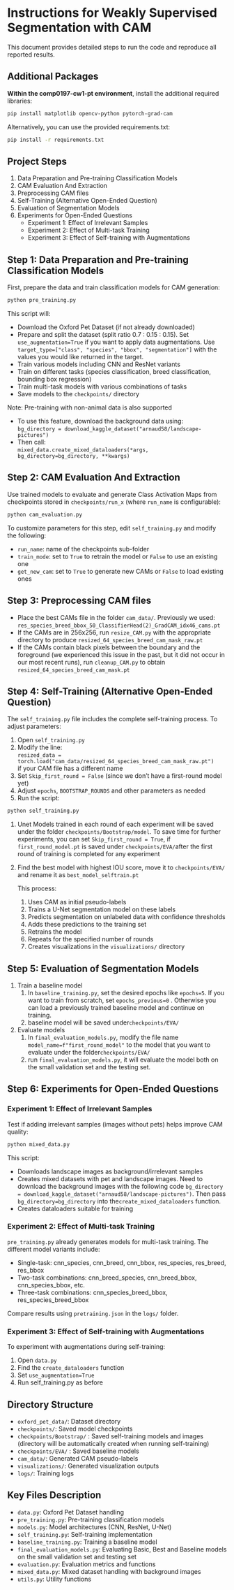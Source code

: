 

# Instructions for Weakly Supervised Segmentation with CAM

This document provides detailed steps to run the code and reproduce all reported results.

## Additional Packages

**Within the comp0197-cw1-pt environment**, install the additional required libraries:

```bash
pip install matplotlib opencv-python pytorch-grad-cam
```

Alternatively, you can use the provided requirements.txt:

```bash
pip install -r requirements.txt
```

## Project Steps

1. Data Preparation and Pre-training Classification Models
2. CAM Evaluation And Extraction
3. Preprocessing CAM files
4. Self-Training (Alternative Open-Ended Question)
5. Evaluation of Segmentation Models
6. Experiments for Open-Ended Questions
    - Experiment 1: Effect of Irrelevant Samples
    - Experiment 2: Effect of Multi-task Training
    - Experiment 3: Effect of Self-training with Augmentations

## Step 1: Data Preparation and Pre-training Classification Models

First, prepare the data and train classification models for CAM generation:

```bash
python pre_training.py
```

This script will:
- Download the Oxford Pet Dataset (if not already downloaded)
- Prepare and split the dataset (split ratio 0.7 : 0.15 : 0.15). Set `use_augmentation=True` if you want to apply data augmentations. Use `target_type=["class", "species", "bbox", "segmentation"]` with the values you would like returned in the target.
- Train various models including CNN and ResNet variants
- Train on different tasks (species classification, breed classification, bounding box regression)
- Train multi-task models with various combinations of tasks
- Save models to the `checkpoints/` directory

Note:
Pre-training with non-animal data is also supported

- To use this feature, download the background data using:  
  `bg_directory = download_kaggle_dataset("arnaud58/landscape-pictures")`
- Then call:  
  `mixed_data.create_mixed_dataloaders(*args, bg_directory=bg_directory, **kwargs)`

## Step 2: CAM Evaluation And Extraction

Use trained models to evaluate and generate Class Activation Maps from checkpoints stored in `checkpoints/run_x` (where `run_name` is configurable):

```bash
python cam_evaluation.py
```

To customize parameters for this step, edit `self_training.py` and modify the following:
- `run_name`: name of the checkpoints sub-folder
- `train_mode`: set to `True` to retrain the model or `False` to use an existing one
- `get_new_cam`: set to `True` to generate new CAMs or `False` to load existing ones

## Step 3: Preprocessing CAM files

- Place the best CAMs file in the folder `cam_data/`. Previously we used:  
  `res_species_breed_bbox_50_ClassifierHead(2)_GradCAM_idx46_cams.pt`
- If the CAMs are in 256x256, run `resize_CAM.py` with the appropriate directory to produce `resized_64_species_breed_cam_mask_raw.pt`
- If the CAMs contain black pixels between the boundary and the foreground (we experienced this issue in the past, but it did not occur in our most recent runs), run `cleanup_CAM.py` to obtain  
  `resized_64_species_breed_cam_mask.pt`

## Step 4: Self-Training  (Alternative Open-Ended Question)

The `self_training.py` file includes the complete self-training process. To adjust parameters:

1. Open `self_training.py`  
2. Modify the line:  
   `resized_data = torch.load("cam_data/resized_64_species_breed_cam_mask_raw.pt")`  
   if your CAM file has a different name  
3. Set `Skip_first_round = False` (since we don’t have a first-round model yet)  
4. Adjust `epochs`, `BOOTSTRAP_ROUNDS` and other parameters as needed  
5. Run the script:

```bash
python self_training.py
```

1. Unet Models trained in each round of each experiment will be saved under the folder `checkpoints/Bootstrap/model`. To save time for further experiments, you can set `Skip_first_round = True`, if `first_round_model.pt` is saved under `checkpoints/EVA/`after the first round of training is completed for any experiment
2. Find the best model with highest IOU score, move it to `checkpoints/EVA/` and rename it as `best_model_selftrain.pt`
    
    This process:
    1. Uses CAM as initial pseudo-labels
    2. Trains a U-Net segmentation model on these labels
    3. Predicts segmentation on unlabeled data with confidence thresholds
    4. Adds these predictions to the training set
    5. Retrains the model
    6. Repeats for the specified number of rounds
    7. Creates visualizations in the `visualizations/` directory
    

## Step 5: Evaluation of Segmentation Models

1. Train a baseline model
    1. In `baseline_training.py`, set the desired epochs like `epochs=5`.  If you want to train from scratch,  set `epochs_previous=0` . Otherwise you can load a previously trained baseline model and continue on training.
    2. baseline model will be saved under`checkpoints/EVA/`
2. Evaluate models
    1. In `final_evaluation_models.py`, modify the file name `model_name=f"first_round_model"` to the model that you want to evaluate under the folder`checkpoints/EVA/` 
    2. run `final_evaluation_models.py`, it will evaluate the model both on the small validation set and the testing set. 

## Step 6: Experiments for Open-Ended Questions

### Experiment 1: Effect of Irrelevant Samples

Test if adding irrelevant samples (images without pets) helps improve CAM quality:

```bash
python mixed_data.py
```

This script:
- Downloads landscape images as background/irrelevant samples
- Creates mixed datasets with pet and landscape images. Need to download the background images with the following code 
`bg_directory = download_kaggle_dataset("arnaud58/landscape-pictures")`.  Then pass 
`bg_directory=bg_directory` into the`create_mixed_dataloaders` function.
- Creates dataloaders suitable for training

### Experiment 2: Effect of Multi-task Training

`pre_training.py` already generates models for multi-task training. The different model variants include:
- Single-task: cnn_species, cnn_breed, cnn_bbox, res_species, res_breed, res_bbox
- Two-task combinations: cnn_breed_species, cnn_breed_bbox, cnn_species_bbox, etc.
- Three-task combinations: cnn_species_breed_bbox, res_species_breed_bbox

Compare results using `pretraining.json` in the `logs/` folder.

### Experiment 3: Effect of Self-training with Augmentations

To experiment with augmentations during self-training:

1. Open `data.py`
2. Find the `create_dataloaders` function
3. Set `use_augmentation=True`  
4. Run self_training.py as before

## Directory Structure

- `oxford_pet_data/`: Dataset directory
- `checkpoints/`: Saved model checkpoints
- `checkpoints/Bootstrap/` : Saved self-training models and images (directory will be automatically created when running self-training)
- `checkpoints/EVA/` : Saved baseline models
- `cam_data/`: Generated CAM pseudo-labels
- `visualizations/`: Generated visualization outputs
- `logs/`: Training logs

## Key Files Description

- `data.py`: Oxford Pet Dataset handling
- `pre_training.py`: Pre-training classification models
- `models.py`: Model architectures (CNN, ResNet, U-Net)
- `self_training.py`: Self-training implementation
- `baseline_training.py`: Training a baseline model
- `final_evaluation_models.py`: Evaluating Basic, Best and Baseline models on the small validation set and testing set
- `evaluation.py`: Evaluation metrics and functions
- `mixed_data.py`: Mixed dataset handling with background images
- `utils.py`: Utility functions
